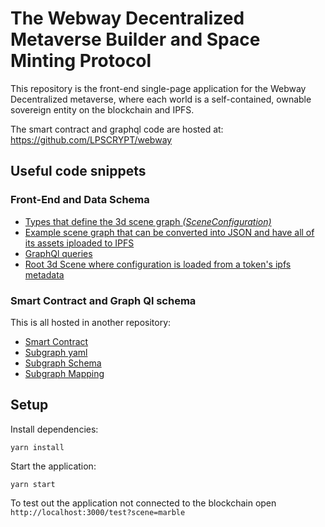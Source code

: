 # The Webway Decentralized Metaverse Builder and Space Minting Protocol

This repository is the front-end single-page application for the Webway Decentralized metaverse,
where each world is a self-contained, ownable sovereign entity on the blockchain and IPFS.

The smart contract and graphql code are hosted at:
https://github.com/LPSCRYPT/webway


## Useful code snippets

### Front-End and Data Schema

* [Types that define the 3d scene graph *(SceneConfiguration)*](src/Scene/Config/types/scene.ts)
* [Example scene graph that can be converted into JSON and have all of its assets iploaded to IPFS](scripts/src/publishToIpfs.ts)
* [GraphQl queries](src/lib/queries)
* [Root 3d Scene where configuration is loaded from a token's ipfs metadata](src/Scene/TokenScene.tsx)

### Smart Contract and Graph Ql schema

This is all hosted in another repository:

* [Smart Contract](https://github.com/LPSCRYPT/webway/blob/main/packages/hardhat/contracts/Webway.sol)
* [Subgraph yaml](https://github.com/LPSCRYPT/webway/blob/main/packages/subgraph/subgraph.yaml)
* [Subgraph Schema](https://github.com/LPSCRYPT/webway/blob/main/packages/subgraph/src/schema.graphql)
* [Subgraph Mapping](https://github.com/LPSCRYPT/webway/blob/main/packages/subgraph/src/mapping.ts)

## Setup

Install dependencies:

    yarn install

Start the application:

    yarn start

To test out the application not connected to the blockchain open `http://localhost:3000/test?scene=marble`

